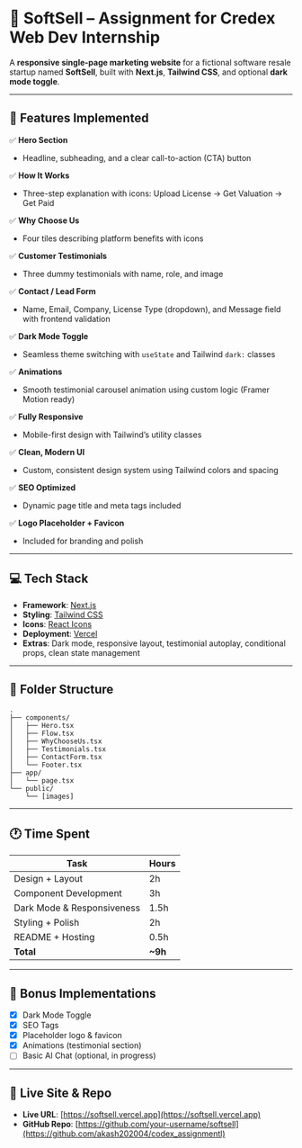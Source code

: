 # 🧩 SoftSell – Assignment for Credex Web Dev Internship

A **responsive single-page marketing website** for a fictional software resale startup named **SoftSell**, built with **Next.js**, **Tailwind CSS**, and optional **dark mode toggle**.

---

## 🚀 Features Implemented

✅ **Hero Section**

* Headline, subheading, and a clear call-to-action (CTA) button

✅ **How It Works**

* Three-step explanation with icons: Upload License → Get Valuation → Get Paid

✅ **Why Choose Us**

* Four tiles describing platform benefits with icons

✅ **Customer Testimonials**

* Three dummy testimonials with name, role, and image

✅ **Contact / Lead Form**

* Name, Email, Company, License Type (dropdown), and Message field with frontend validation

✅ **Dark Mode Toggle**

* Seamless theme switching with `useState` and Tailwind `dark:` classes

✅ **Animations**

* Smooth testimonial carousel animation using custom logic (Framer Motion ready)

✅ **Fully Responsive**

* Mobile-first design with Tailwind’s utility classes

✅ **Clean, Modern UI**

* Custom, consistent design system using Tailwind colors and spacing

✅ **SEO Optimized**

* Dynamic page title and meta tags included

✅ **Logo Placeholder + Favicon**

* Included for branding and polish

---

## 💻 Tech Stack

* **Framework**: [Next.js](https://nextjs.org/)
* **Styling**: [Tailwind CSS](https://tailwindcss.com/)
* **Icons**: [React Icons](https://react-icons.github.io/react-icons/)
* **Deployment**: [Vercel](https://vercel.com/)
* **Extras**: Dark mode, responsive layout, testimonial autoplay, conditional props, clean state management

---

## 📁 Folder Structure

```
.
├── components/
│   ├── Hero.tsx
│   ├── Flow.tsx
│   ├── WhyChooseUs.tsx
│   ├── Testimonials.tsx
│   ├── ContactForm.tsx
│   └── Footer.tsx
├── app/
│   └── page.tsx
└── public/
    └── [images]
```

---

## 🕐 Time Spent

| Task                       | Hours    |
| -------------------------- | -------- |
| Design + Layout            | 2h       |
| Component Development      | 3h       |
| Dark Mode & Responsiveness | 1.5h     |
| Styling + Polish           | 2h       |
| README + Hosting           | 0.5h     |
| **Total**                  | **\~9h** |

---

## 🌙 Bonus Implementations

* [x] Dark Mode Toggle
* [x] SEO Tags
* [x] Placeholder logo & favicon
* [x] Animations (testimonial section)
* [ ] Basic AI Chat (optional, in progress)

---

## 🔗 Live Site & Repo

* **Live URL**: [https://softsell.vercel.app](https://softsell.vercel.app)
* **GitHub Repo**: [https://github.com/your-username/softsell](https://github.com/akash202004/codex_assignmentl)



